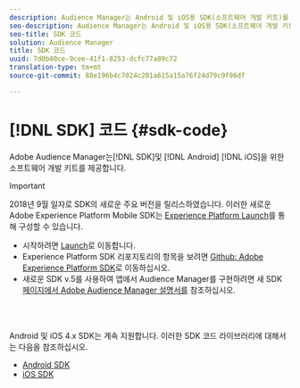 ```yaml
---
description: Audience Manager는 Android 및 iOS용 SDK(소프트웨어 개발 키트)를 제공합니다.
seo-description: Audience Manager는 Android 및 iOS용 SDK(소프트웨어 개발 키트)를 제공합니다.
seo-title: SDK 코드
solution: Audience Manager
title: SDK 코드
uuid: 7d0b40ce-9cee-41f1-8253-dcfc77a89c72
translation-type: tm+mt
source-git-commit: 88e196b4c7024c201a615a15a76f24d79c9f96df

---
```



# [!DNL SDK] 코드 {#sdk-code}

Adobe Audience Manager는[!DNL SDK]및 [!DNL Android] [!DNL iOS]을 위한 소프트웨어 개발 키트를 제공합니다.

>[!IMPORTANT]
>
>2018년 9월 일자로 SDK의 새로운 주요 버전을 릴리스하였습니다. 이러한 새로운 Adobe Experience Platform Mobile SDK는 [Experience Platform Launch](https://www.adobe.com/experience-platform/launch.html)를 통해 구성할 수 있습니다.

* 시작하려면 [Launch](https://launch.adobe.com/)로 이동합니다.
* Experience Platform SDK 리포지토리의 항목을 보려면 [Github: Adobe Experience Platform SDK](https://github.com/Adobe-Marketing-Cloud/acp-sdks)로 이동하십시오.
* 새로운 SDK v.5를 사용하여 앱에서 Audience Manager를 구현하려면 새 SDK [페이지에서 Adobe Audience Manager 설명서를](https://aep-sdks.gitbook.io/docs/using-mobile-extensions/adobe-audience-manager) 참조하십시오.

<br> 

Android 및 iOS 4.x SDK는 계속 지원합니다. 이러한 SDK 코드 라이브러리에 대해서는 다음을 참조하십시오.

* [Android SDK](https://docs.adobe.com/content/help/en/mobile-services/android/overview.html)
* [iOS SDK](https://docs.adobe.com/content/help/en/mobile-services/ios/overview.html)